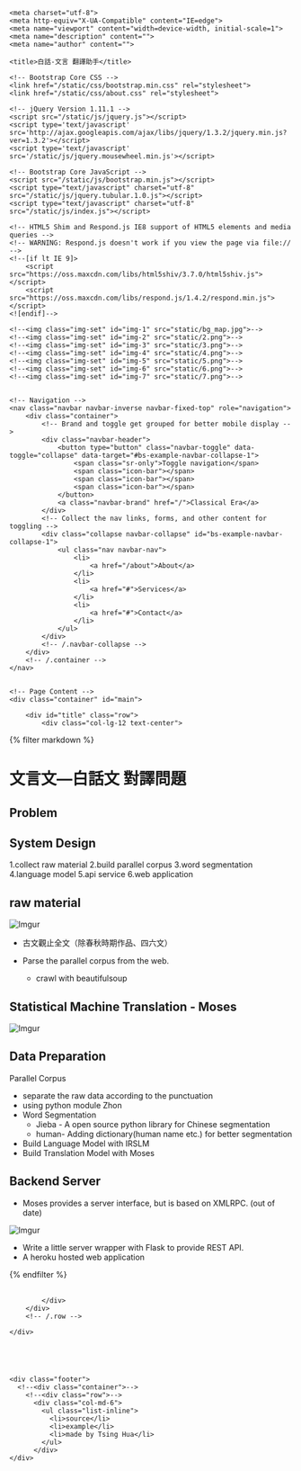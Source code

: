 <!DOCTYPE html>
<html lang="en">

<head>

    <meta charset="utf-8">
    <meta http-equiv="X-UA-Compatible" content="IE=edge">
    <meta name="viewport" content="width=device-width, initial-scale=1">
    <meta name="description" content="">
    <meta name="author" content="">

    <title>白話-文言 翻譯助手</title>

    <!-- Bootstrap Core CSS -->
    <link href="/static/css/bootstrap.min.css" rel="stylesheet">
    <link href="/static/css/about.css" rel="stylesheet">

    <!-- jQuery Version 1.11.1 -->
    <script src="/static/js/jquery.js"></script>
    <script type='text/javascript' src='http://ajax.googleapis.com/ajax/libs/jquery/1.3.2/jquery.min.js?ver=1.3.2'></script>
    <script type='text/javascript' src='/static/js/jquery.mousewheel.min.js'></script>

    <!-- Bootstrap Core JavaScript -->
    <script src="/static/js/bootstrap.min.js"></script>
    <script type="text/javascript" charset="utf-8" src="/static/js/jquery.tubular.1.0.js"></script>
    <script type="text/javascript" charset="utf-8" src="/static/js/index.js"></script>

    <!-- HTML5 Shim and Respond.js IE8 support of HTML5 elements and media queries -->
    <!-- WARNING: Respond.js doesn't work if you view the page via file:// -->
    <!--[if lt IE 9]>
        <script src="https://oss.maxcdn.com/libs/html5shiv/3.7.0/html5shiv.js"></script>
        <script src="https://oss.maxcdn.com/libs/respond.js/1.4.2/respond.min.js"></script>
    <![endif]-->

</head>

<body>

    <!--<img class="img-set" id="img-1" src="static/bg_map.jpg">-->
    <!--<img class="img-set" id="img-2" src="static/2.png">-->
    <!--<img class="img-set" id="img-3" src="static/3.png">-->
    <!--<img class="img-set" id="img-4" src="static/4.png">-->
    <!--<img class="img-set" id="img-5" src="static/5.png">-->
    <!--<img class="img-set" id="img-6" src="static/6.png">-->
    <!--<img class="img-set" id="img-7" src="static/7.png">-->


    <!-- Navigation -->
    <nav class="navbar navbar-inverse navbar-fixed-top" role="navigation">
        <div class="container">
            <!-- Brand and toggle get grouped for better mobile display -->
            <div class="navbar-header">
                <button type="button" class="navbar-toggle" data-toggle="collapse" data-target="#bs-example-navbar-collapse-1">
                    <span class="sr-only">Toggle navigation</span>
                    <span class="icon-bar"></span>
                    <span class="icon-bar"></span>
                    <span class="icon-bar"></span>
                </button>
                <a class="navbar-brand" href="/">Classical Era</a>
            </div>
            <!-- Collect the nav links, forms, and other content for toggling -->
            <div class="collapse navbar-collapse" id="bs-example-navbar-collapse-1">
                <ul class="nav navbar-nav">
                    <li>
                        <a href="/about">About</a>
                    </li>
                    <li>
                        <a href="#">Services</a>
                    </li>
                    <li>
                        <a href="#">Contact</a>
                    </li>
                </ul>
            </div>
            <!-- /.navbar-collapse -->
        </div>
        <!-- /.container -->
    </nav>


    <!-- Page Content -->
    <div class="container" id="main">

        <div id="title" class="row">
            <div class="col-lg-12 text-center">

{% filter markdown %}
# 文言文—白話文 對譯問題

## Problem

## System Design

1.collect raw material
2.build parallel corpus
3.word segmentation
4.language model
5.api service
6.web application


## raw material

![Imgur](http://i.imgur.com/6bIIfgw.png)

- 古文觀止全文（除春秋時期作品、四六文）

- Parse the parallel corpus from the web.
    - crawl with beautifulsoup


## Statistical Machine Translation - Moses

![Imgur](http://i.imgur.com/jAKdX2b.png)


## Data Preparation

Parallel Corpus
  - separate the raw data according to the punctuation
  - using python module Zhon
- Word Segmentation
  - Jieba - A open source python library for Chinese segmentation
  - human- Adding dictionary(human name etc.) for better segmentation
- Build Language Model with IRSLM
- Build Translation Model with Moses

## Backend Server

- Moses provides a server interface, but is based on XMLRPC. (out of date)

![Imgur](http://i.imgur.com/Q5ieanQ.png)

- Write a little server wrapper with Flask to provide REST API.
- A heroku hosted web application



{% endfilter %}
<br>
<br>




            </div>
        </div>
        <!-- /.row -->

    </div>





    <div class="footer">
      <!--<div class="container">-->
        <!--<div class="row">-->
          <div class="col-md-6">
            <ul class="list-inline">
              <li>source</li>
              <li>example</li>
              <li>made by Tsing Hua</li>
            </ul>
          </div>
    </div>

</body>

</html>
